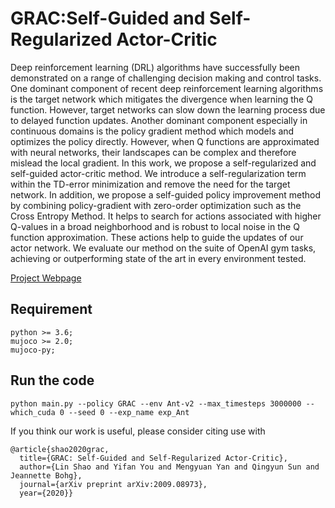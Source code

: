 # GRAC:Self-Guided and Self-Regularized Actor-Critic
Deep reinforcement learning (DRL) algorithms have successfully been demonstrated on a range of challenging decision making and control tasks. One dominant component of recent deep reinforcement learning algorithms is the target network which mitigates the divergence when learning the Q function. However, target networks can slow down the learning process due to delayed function updates. Another dominant component especially in continuous domains is the policy gradient method which models and optimizes the policy directly. However, when Q functions are approximated with neural networks, their landscapes can be complex and therefore mislead the local gradient.  In this work, we propose a self-regularized and self-guided actor-critic method. We introduce a self-regularization term within the TD-error minimization and remove the need for the target network. In addition, we propose a self-guided policy improvement method by combining policy-gradient with zero-order optimization such as the Cross Entropy Method. It helps to search for actions associated with higher Q-values in a broad neighborhood and is robust to local noise in the Q function approximation. These actions help to guide the updates of our actor network.  We evaluate our method on the suite of OpenAI gym tasks, achieving or outperforming state of the art in every environment tested.

[Project Webpage](https://sites.google.com/view/gracdrl)

## Requirement
```
python >= 3.6;
mujoco >= 2.0;
mujoco-py;
```

## Run the code
```
python main.py --policy GRAC --env Ant-v2 --max_timesteps 3000000 --which_cuda 0 --seed 0 --exp_name exp_Ant
```

If you think our work is useful, please consider citing use with
```
@article{shao2020grac,
  title={GRAC: Self-Guided and Self-Regularized Actor-Critic},
  author={Lin Shao and Yifan You and Mengyuan Yan and Qingyun Sun and Jeannette Bohg},
  journal={arXiv preprint arXiv:2009.08973},
  year={2020}}
```
